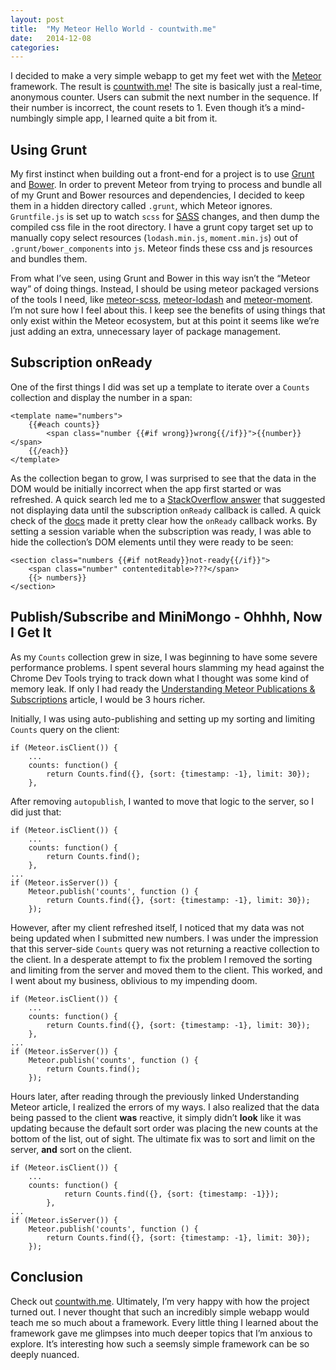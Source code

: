 ```yaml
---
layout: post
title:  "My Meteor Hello World - countwith.me"
date:   2014-12-08
categories:
---
```


I decided to make a very simple webapp to get my feet wet with the [Meteor](https://www.meteor.com/) framework. The result is [countwith.me](http://countwith.me)! The site is basically just a real-time, anonymous counter. Users can submit the next number in the sequence. If their number is incorrect, the count resets to 1. Even though it’s a mind-numbingly simple app, I learned quite a bit from it.

## Using Grunt

My first instinct when building out a front-end for a project is to use [Grunt](http://gruntjs.com/) and [Bower](http://bower.io/). In order to prevent Meteor from trying to process and bundle all of my Grunt and Bower resources and dependencies, I decided to keep them in a hidden directory called <code class="language-*">.grunt</code>, which Meteor ignores. <code class="language-*">Gruntfile.js</code> is set up to watch <code class="language-*">scss</code> for [SASS](http://sass-lang.com/) changes, and then dump the compiled css file in the root directory. I have a grunt copy target set up to manually copy select resources (<code class="language-*">lodash.min.js</code>, <code class="language-*">moment.min.js</code>) out of <code class="language-*">.grunt/bower_components</code> into <code class="language-*">js</code>. Meteor finds these css and js resources and bundles them.

From what I’ve seen, using Grunt and Bower in this way isn’t the “Meteor way” of doing things. Instead, I should be using meteor packaged versions of the tools I need, like [meteor-scss](https://github.com/fourseven/meteor-scss), [meteor-lodash](https://github.com/hipertracker/meteor-lodash) and [meteor-moment](https://github.com/acreeger/meteor-moment). I’m not sure how I feel about this. I keep see the benefits of using things that only exist within the Meteor ecosystem, but at this point it seems like we’re just adding an extra, unnecessary layer of package management.

## Subscription onReady

One of the first things I did was set up a template to iterate over a <code class="language-*">Counts</code> collection and display the number in a span:

<pre><code class="language-markup">&lt;template name="numbers"&gt;
    &#123;&#123;#each counts&#125;&#125;
        &lt;span class="number &#123;&#123;#if wrong&#125;&#125;wrong&#123;&#123;/if&#125;&#125;"&gt;&#123;&#123;number&#125;&#125;&lt;/span&gt;
    &#123;&#123;/each&#125;&#125;
&lt;/template&gt;
</code></pre>

As the collection began to grow, I was surprised to see that the data in the DOM would be initially incorrect when the app first started or was refreshed. A quick search led me to a [StackOverflow answer](http://stackoverflow.com/a/15131960/96048) that suggested not displaying data until the subscription <code class="language-*">onReady</code> callback is called. A quick check of the [docs](http://docs.meteor.com/#/basic/Meteor-subscribe) made it pretty clear how the <code class="language-*">onReady</code> callback works. By setting a session variable when the subscription was ready, I was able to hide the collection’s DOM elements until they were ready to be seen:

<pre><code class="language-markup">&lt;section class="numbers &#123;&#123;#if notReady&#125;&#125;not-ready&#123;&#123;/if&#125;&#125;"&gt;
    &lt;span class="number" contenteditable&gt;???&lt;/span&gt;
    &#123;&#123;&gt; numbers&#125;&#125;
&lt;/section&gt;
</code></pre>

## Publish/Subscribe and MiniMongo - Ohhhh, Now I Get It

As my <code class="language-*">Counts</code> collection grew in size, I was beginning to have some severe performance problems. I spent several hours slamming my head against the Chrome Dev Tools trying to track down what I thought was some kind of memory leak. If only I had ready the [Understanding Meteor Publications &amp; Subscriptions](https://www.discovermeteor.com/blog/understanding-meteor-publications-and-subscriptions/) article, I would be 3 hours richer.

Initially, I was using auto-publishing and setting up my sorting and limiting <code class="language-*">Counts</code> query on the client:

<pre><code class="language-javascript">if (Meteor.isClient()) {
    ...
    counts: function() {
        return Counts.find({}, {sort: {timestamp: -1}, limit: 30});
    },
</code></pre>

After removing <code class="language-*">autopublish</code>, I wanted to move that logic to the server, so I did just that:

<pre><code class="language-javascript">if (Meteor.isClient()) {
    ...
    counts: function() {
        return Counts.find();
    },
...
if (Meteor.isServer()) {
    Meteor.publish('counts', function () {
        return Counts.find({}, {sort: {timestamp: -1}, limit: 30});
    });
</code></pre>

However, after my client refreshed itself, I noticed that my data was not being updated when I submitted new numbers. I was under the impression that this server-side <code class="language-*">Counts</code> query was not returning a reactive collection to the client. In a desperate attempt to fix the problem I removed the sorting and limiting from the server and moved them to the client. This worked, and I went about my business, oblivious to my impending doom.

<pre><code class="language-javascript">if (Meteor.isClient()) {
    ...
    counts: function() {
        return Counts.find({}, {sort: {timestamp: -1}, limit: 30});
    },
...
if (Meteor.isServer()) {
    Meteor.publish('counts', function () {
        return Counts.find();
    });
</code></pre>

Hours later, after reading through the previously linked Understanding Meteor article, I realized the errors of my ways. I also realized that the data being passed to the client __was__ reactive, it simply didn’t __look__ like it was updating because the default sort order was placing the new counts at the bottom of the list, out of sight. The ultimate fix was to sort and limit on the server, __and__ sort on the client.

<pre><code class="language-javascript">if (Meteor.isClient()) {
    ...
    counts: function() {
            return Counts.find({}, {sort: {timestamp: -1}});
        },
...
if (Meteor.isServer()) {
    Meteor.publish('counts', function () {
        return Counts.find({}, {sort: {timestamp: -1}, limit: 30});
    });
</code></pre>

## Conclusion

Check out [countwith.me](http://countwith.me). Ultimately, I’m very happy with how the project turned out. I never thought that such an incredibly simple webapp would teach me so much about a framework. Every little thing I learned about the framework gave me glimpses into much deeper topics that I’m anxious to explore. It’s interesting how such a seemsly simple framework can be so deeply nuanced.
